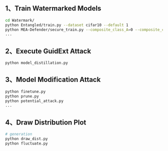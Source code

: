 ## 1、Train Watermarked Models

```bash
cd Watermark/
python Entangled/train.py --dataset cifar10 --default 1
python MEA-Defender/secure_train.py --composite_class_A=0 --composite_class_B=1 --target_class=2 --epoch=100
...
```

## 2、Execute GuidExt Attack

```bash
python model_distillation.py 
```

## 3、Model Modification Attack

```bash
python finetune.py
python prune.py
python potential_attack.py
...
```

## 4、Draw Distribution Plot

```bash
# generation
python draw_dist.py
python fluctuate.py
```

